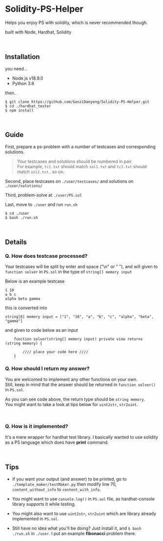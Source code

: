 # Solidity-PS-Helper

Helps you enjoy PS with solidity, which is never recommended though.

built with Node, Hardhat, Solidity

<br>

## Installation

you need...

- Node.js v18.9.0 <br>
- Python 3.8

then..

```
$ git clone https://github.com/GanziDaeyong/Solidity-PS-Helper.git
$ cd ./hardhat_tester
$ npm install
```

<br>

## Guide

First, prepare a ps-problem with a number of testcases and corresponding solutions.

> Your testcases and solutions should be numbered in pair.<br>For example, `tc1.txt` should match `sol1.txt` and `tc2.txt` should match `sol2.txt`.. so on.

Second, place testcases on `./user/testcases/` and solutions on `./user/solutions/`

Third, problem-solve at `./user/PS.sol`

Last, move to `./user` and run `run.sh`

```
$ cd ./user
$ bash ./run.sh
```

<br>

## Details

### Q. How does testcase processed?

Your testcases will be split by enter and space ("\n" or " "), and will given to `function solver` in `PS.sol` in the type of `string[] memory input`

Below is an example testcase

```
1 10
a b c
alpha beta gamma
```

this is converted into

`string[8] memory input = ["1", "10", "a", "b", "c", "alpha", "beta", "gamma"]`

and given to code below as an input

```
    function solver(string[] memory input) private view returns (string memory) {

        //// place your code here ////
    }
```

### Q. How should I return my answer?

You are welcomed to implement any other functions on your own. <br>
Still, keep in mind that the answer should be returned in `function solver()` in `PS.sol`.

As you can see code above, the return type should be `string memory`. <br>
You might want to take a look at tips below for `uint2str`, `str2uint`.

<br>

### Q. How is it implemented?

It's a mere wrapper for hardhat test library. I basically wanted to use solidity as a PS language which does have **print** command.

<br>

## Tips

- If you want your output (and answer) to be printed, go to `./template_maker/testMaker.py` then modify line 70, `content_without_info` to `content_with_info`.

- You might want to use `console.log()` in `PS.sol` file, as hardhat-console library supports it while testing.

- You might also want to use `uint2str`, `str2uint` which are library already implemented in `PS.sol`.

- Still have no idea what you'll be doing? Just install it, and `$ bash ./run.sh` in `./user`. I put an example **fibonacci** problem there.
